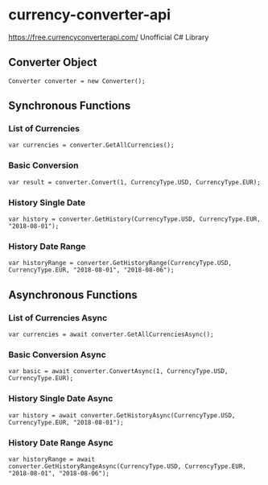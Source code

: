 # currency-converter-api
https://free.currencyconverterapi.com/ Unofficial C# Library

## Converter Object
```
Converter converter = new Converter();
```

## Synchronous Functions
### List of Currencies
```
var currencies = converter.GetAllCurrencies();
```

### Basic Conversion
```
var result = converter.Convert(1, CurrencyType.USD, CurrencyType.EUR);
```

### History Single Date
```
var history = converter.GetHistory(CurrencyType.USD, CurrencyType.EUR, "2018-08-01");
```

### History Date Range
```
var historyRange = converter.GetHistoryRange(CurrencyType.USD, CurrencyType.EUR, "2018-08-01", "2018-08-06");
```

## Asynchronous Functions
### List of Currencies Async
```
var currencies = await converter.GetAllCurrenciesAsync();
```

### Basic Conversion Async
```
var basic = await converter.ConvertAsync(1, CurrencyType.USD, CurrencyType.EUR);
```

### History Single Date Async
```
var history = await converter.GetHistoryAsync(CurrencyType.USD, CurrencyType.EUR, "2018-08-01");
```

### History Date Range Async
```
var historyRange = await converter.GetHistoryRangeAsync(CurrencyType.USD, CurrencyType.EUR, "2018-08-01", "2018-08-06");
```
